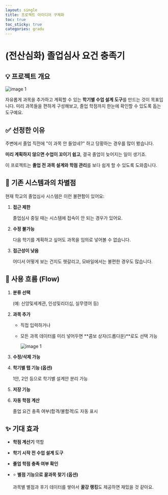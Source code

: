 ```yaml
---
layout: single
title: 프로젝트 아이디어 구체화
toc: true
toc_sticky: true
categories: gradu
---
```


# (전산심화) 졸업심사 요건 충족기

## 💡 프로젝트 개요

![image 1](https://github.com/user-attachments/assets/76a32676-2617-4750-8062-4feff656b12c)

자유롭게 과목을 추가하고 계획할 수 있는 **학기별 수업 설계 도구**를 만드는 것이 목표입니다. 미리 과목들을 편하게 구성해보고, 졸업 학점까지 한눈에 확인할 수 있도록 돕는 도구예요.

## ✅ 선정한 이유

주변에서 졸업 직전에 "이 과목 안 들었네?" 하고 당황하는 경우를 많이 봤습니다.

**미리 계획하지 않으면 수업이 꼬이기 쉽고**, 결국 졸업이 늦어지는 일이 생기죠.

이 프로젝트는 **졸업 전 과목 설계와 학점 관리**를 보다 쉽게 할 수 있도록 도와줍니다.

## 🚀 기존 시스템과의 차별점

현재 학교의 졸업심사 시스템은 이런 불편함이 있어요:

1. **접근 제한**
    
    졸업심사 중일 때는 시스템에 접속이 안 되는 경우가 있어요.
    
2. **수정 불가능**
    
    다음 학기를 계획하고 싶어도 과목을 임의로 넣어볼 수 없습니다.
    
3. **접근성이 낮음**
    
    어디서 어떻게 보는 건지도 헷갈리고, 모바일에서는 불편한 경우도 많습니다.
    

## 🧭 사용 흐름 (Flow)

1. **분류 선택**
    
    (예: 신앙및세계관, 인성및리더십, 실무영어 등)
    
2. **과목 추가**
    - 직접 입력하거나
    - 모든 과목 데이터를 미리 넣어두면 **콤보 상자(드롭다운)**로도 선택 가능
        
        ![image 1](https://github.com/user-attachments/assets/a1f0d9cf-a685-47d0-8d3a-1b1b05180c0b)

        
3. **수정/삭제 가능**
4. **학기별 탭 기능 (옵션)**
    
    1안, 2안 등으로 학기별 설계안 분리 가능
    
5. **저장 기능**
6. **자동 학점 계산**
    
    졸업 요건 충족 여부(합격/불합격)도 자동 표시
    

## ✨ 기대 효과

- **학점 계산기** 역할
- **학기 시작 전 수업 설계 도구**
- **졸업 학점 충족 여부 확인**
- ⭐ **별점 기능으로 꿀과목 찾기 (옵션)**
    
    과목별 별점과 후기 데이터를 쌓아서 **꿀강 랭킹**도 제공하면 재밌을 것 같아요.
